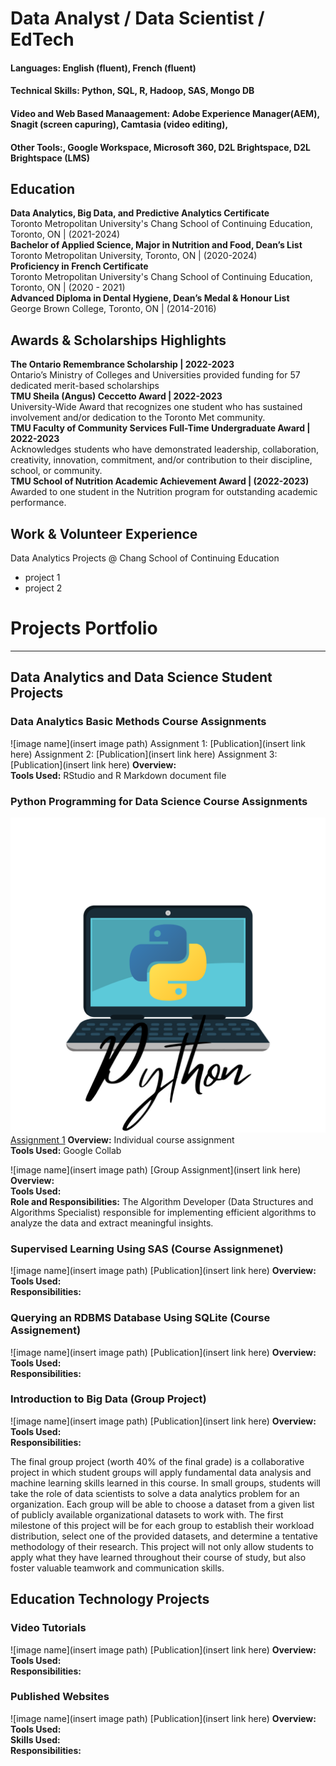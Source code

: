 # Data Analyst / Data Scientist / EdTech

#### Languages: English (fluent), French (fluent) 
#### Technical Skills: Python, SQL, R, Hadoop, SAS, Mongo DB  
#### Video and Web Based Manaagement: Adobe Experience Manager(AEM), Snagit (screen capuring), Camtasia (video editing),  
#### Other Tools:, Google Workspace, Microsoft 360, D2L Brightspace, D2L Brightspace (LMS)

## Education
 **Data Analytics, Big Data, and Predictive Analytics Certificate** <br />
Toronto Metropolitan University's Chang School of Continuing Education, Toronto, ON | (2021-2024) <br />
**Bachelor of Applied Science, Major in Nutrition and Food, Dean’s List** <br />
Toronto Metropolitan University, Toronto, ON | (2020-2024) <br />
**Proficiency in French Certificate** <br />
Toronto Metropolitan University's Chang School of Continuing Education, Toronto, ON | (2020 - 2021) <br />
**Advanced Diploma in Dental Hygiene, Dean’s Medal &  Honour List** <br />
George Brown College, Toronto, ON | (2014-2016)

## Awards & Scholarships Highlights
**The Ontario Remembrance Scholarship	| 2022-2023** <br />
Ontario’s Ministry of Colleges and Universities provided funding for 57 dedicated merit-based scholarships <br />
**TMU Sheila (Angus) Ceccetto Award |	2022-2023** <br />
University-Wide Award that recognizes one student who has sustained involvement and/or dedication to the Toronto Met community. <br />
**TMU Faculty of Community Services Full-Time Undergraduate Award |	2022-2023** <br />
Acknowledges students who have demonstrated leadership, collaboration, creativity, innovation, commitment, and/or contribution to their discipline, school, or community. <br />
**TMU School of Nutrition Academic Achievement Award |	(2022-2023)** <br />
Awarded to one student in the Nutrition program for outstanding academic performance.

## Work & Volunteer Experience
Data Analytics Projects @ Chang School of Continuing Education
- project 1
- project 2

# Projects Portfolio
---
## Data Analytics and Data Science Student Projects

### Data Analytics Basic Methods Course Assignments
![image name](insert image path)
Assignment 1: [Publication](insert link here)
Assignment 2: [Publication](insert link here)
Assignment 3: [Publication](insert link here)
**Overview:** <br />
**Tools Used:** RStudio and R Markdown document file <br />

### Python Programming for Data Science Course Assignments 
![Python Image](/assets/img/Python.png)
[Assignment 1](/assets/projects/CIND830_Fall2023_Assignment1_Q.ipynb%20-%20Colaboratory_Stephanie_Boissonneault_V2.pdf)
**Overview:** Individual course assignment <br />
**Tools Used:** Google Collab <br />

![image name](insert image path)
[Group Assignment](insert link here)
**Overview:** <br />
**Tools Used:** <br />
**Role and Responsibilities:** The Algorithm Developer (Data Structures and Algorithms Specialist) responsible for implementing efficient algorithms to analyze the data and extract meaningful insights. 

### Supervised Learning Using SAS (Course Assignmenet) 
![image name](insert image path)
[Publication](insert link here)
**Overview:** <br />
**Tools Used:** <br />
**Responsibilities:** <br />

### Querying an RDBMS Database Using SQLite (Course Assignement)
![image name](insert image path)
[Publication](insert link here)
**Overview:** <br />
**Tools Used:** <br />
**Responsibilities:** <br />

### Introduction to Big Data (Group Project)
![image name](insert image path)
[Publication](insert link here)
**Overview:** <br />
**Tools Used:** <br />
**Responsibilities:** <br />

The final group project (worth 40% of the final grade) is a collaborative project in which
student groups will apply fundamental data analysis and machine learning skills learned in
this course. In small groups, students will take the role of data scientists to solve a data
analytics problem for an organization. Each group will be able to choose a dataset from a
given list of publicly available organizational datasets to work with.
The first milestone of this project will be for each group to establish their workload
distribution, select one of the provided datasets, and determine a tentative methodology of
their research.
This project will not only allow students to apply what they have learned throughout their
course of study, but also foster valuable teamwork and communication skills.


## Education Technology Projects

### Video Tutorials
![image name](insert image path)
[Publication](insert link here)
**Overview:** <br />
**Tools Used:** <br />
**Responsibilities:** <br />

### Published Websites
![image name](insert image path)
[Publication](insert link here)
**Overview:** <br />
**Tools Used:** <br />
**Skills Used:** <br />
**Responsibilities:** <br />

